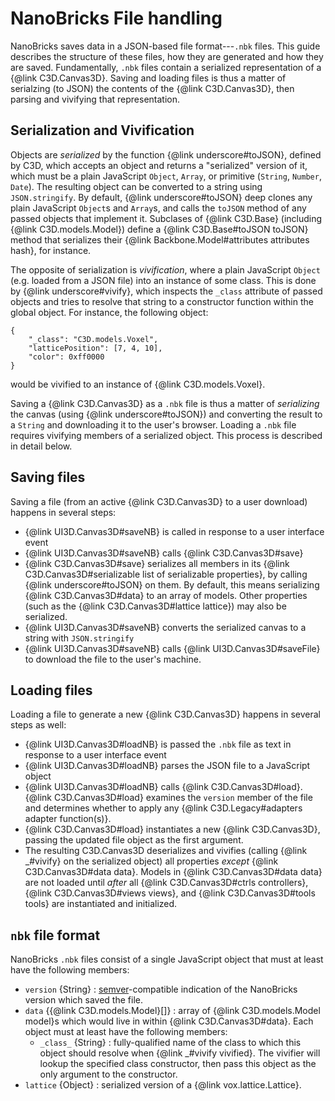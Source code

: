 # NanoBricks File handling

NanoBricks saves data in a JSON-based file format---`.nbk` files. This guide describes the structure of these files, how they are generated and how they are saved. Fundamentally, `.nbk` files contain a serialized representation of a {@link C3D.Canvas3D}. Saving and loading files is thus a matter of serialzing (to JSON) the contents of the {@link C3D.Canvas3D}, then parsing and vivifying that representation.

## Serialization and Vivification

Objects are _serialized_ by the function {@link underscore#toJSON}, defined by C3D, which accepts an object and returns a "serialized" version of it, which must be a plain JavaScript `Object`, `Array`, or primitive (`String`, `Number`, `Date`). The resulting object can be converted to a string using `JSON.stringify`. By default, {@link underscore#toJSON} deep clones any plain JavaScript `Object`s and `Array`s, and calls the `toJSON` method of any passed objects that implement it. Subclases of {@link C3D.Base} (including {@link C3D.models.Model}) define a {@link C3D.Base#toJSON toJSON} method that serializes their {@link Backbone.Model#attributes attributes hash}, for instance.

The opposite of serialization is _vivification_, where a plain JavaScript `Object` (e.g. loaded from a JSON file) into an instance of some class. This is done by {@link underscore#vivify}, which inspects the `_class` attribute of passed objects and tries to resolve that string to a constructor function within the global object. For instance, the following object:

	{ 
		"_class": "C3D.models.Voxel",
		"latticePosition": [7, 4, 10],
		"color": 0xff0000
	}

would be vivified to an instance of {@link C3D.models.Voxel}.

Saving a {@link C3D.Canvas3D} as a `.nbk` file is thus a matter of _serializing_ the canvas (using {@link underscore#toJSON}) and converting the result to a `String` and downloading it to the user's browser. Loading a `.nbk` file requires vivifying members of a serialized object. This process is described in detail below.

## Saving files

Saving a file (from an active {@link C3D.Canvas3D} to a user download) happens in several steps:

- {@link UI3D.Canvas3D#saveNB} is called in response to a user interface event
- {@link UI3D.Canvas3D#saveNB} calls {@link C3D.Canvas3D#save}
- {@link C3D.Canvas3D#save} serializes all members in its {@link C3D.Canvas3D#serializable list of serializable properties}, by calling {@link underscore#toJSON} on them. By default, this means serializing {@link C3D.Canvas3D#data} to an array of models. Other properties (such as the {@link C3D.Canvas3D#lattice lattice}) may also be serialized.
- {@link UI3D.Canvas3D#saveNB} converts the serialized canvas to a string with `JSON.stringify`
- {@link UI3D.Canvas3D#saveNB} calls {@link UI3D.Canvas3D#saveFile} to download the file to the user's machine.

## Loading files

Loading a file to generate a new {@link C3D.Canvas3D} happens in several steps as well:

- {@link UI3D.Canvas3D#loadNB} is passed the `.nbk` file as text in response to a user interface event
- {@link UI3D.Canvas3D#loadNB} parses the JSON file to a JavaScript object
- {@link UI3D.Canvas3D#loadNB} calls {@link C3D.Canvas3D#load}. {@link C3D.Canvas3D#load} examines the `version` member of the file and determines whether to apply any {@link C3D.Legacy#adapters adapter function(s)}.
- {@link C3D.Canvas3D#load} instantiates a new {@link C3D.Canvas3D}, passing the updated file object as the first argument.
- The resulting C3D.Canvas3D deserializes and vivifies (calling {@link _#vivify} on the serialized object) all properties _except_ {@link C3D.Canvas3D#data data}. Models in {@link C3D.Canvas3D#data data} are not loaded until _after_ all {@link C3D.Canvas3D#ctrls controllers}, {@link C3D.Canvas3D#views views}, and {@link C3D.Canvas3D#tools tools} are instantiated and initialized.

## `nbk` file format

NanoBricks `.nbk` files consist of a single JavaScript object that must at least have the following members:

- `version` {String} : [semver](http://semver.org/)-compatible indication of the NanoBricks version which saved the file.
- `data` {{@link C3D.models.Model}[]} : array of {@link C3D.models.Model model}s which would live in within {@link C3D.Canvas3D#data}. Each object must at least have the following members:
	- `_class_` {String} : fully-qualified name of the class to which this object should resolve when {@link _#vivify vivified}. The vivifier will lookup the specified class constructor, then pass this object as the only argument to the constructor.
- `lattice` {Object} : serialized version of a {@link vox.lattice.Lattice}.